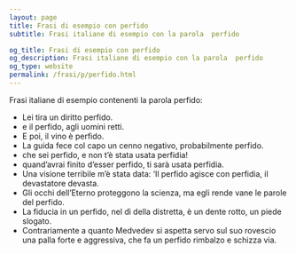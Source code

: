 ```yaml
---
layout: page
title: Frasi di esempio con perfido 
subtitle: Frasi italiane di esempio con la parola  perfido

og_title: Frasi di esempio con perfido 
og_description: Frasi italiane di esempio con la parola  perfido
og_type: website
permalink: /frasi/p/perfido.html
---
```


Frasi italiane di esempio contenenti la parola perfido:


- Lei tira un diritto perfido.
- e il perfido, agli uomini retti.
- E poi, il vino è perfido.
- La guida fece col capo un cenno negativo, probabilmente perfido.
- che sei perfido, e non t’è stata usata perfidia!
- quand’avrai finito d’esser perfido, ti sarà usata perfidia.
- Una visione terribile m’è stata data: ‘Il perfido agisce con perfidia, il devastatore devasta.
- Gli occhi dell’Eterno proteggono la scienza, ma egli rende vane le parole del perfido.
- La fiducia in un perfido, nel dì della distretta, è un dente rotto, un piede slogato.
- Contrariamente a quanto Medvedev si aspetta servo sul suo rovescio una palla forte e aggressiva, che fa un perfido rimbalzo e schizza via.
